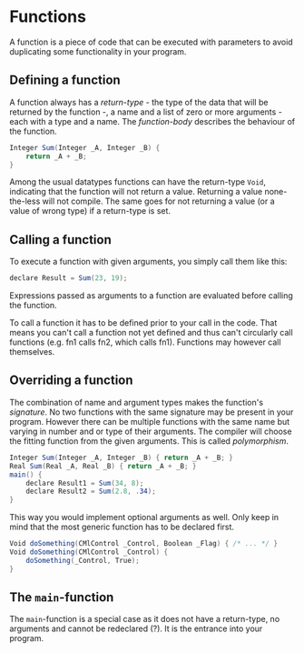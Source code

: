 # Functions
A function is a piece of code that can be executed with parameters to avoid duplicating some functionality in your program.

## Defining a function
A function always has a _return-type_ - the type of the data that will be returned by the function -, a name and a list of zero or more arguments - each with a type and a name. The _function-body_ describes the behaviour of the function.
```c#
Integer Sum(Integer _A, Integer _B) {
    return _A + _B;
}
```
Among the usual datatypes functions can have the return-type `Void`, indicating that the function will not return a value. Returning a value none-the-less will not compile. The same goes for not returning a value (or a value of wrong type) if a return-type is set.

## Calling a function
To execute a function with given arguments, you simply call them like this:
```c#
declare Result = Sum(23, 19);
```
Expressions passed as arguments to a function are evaluated before calling the function.

To call a function it has to be defined prior to your call in the code. That means you can't call a function not yet defined and thus can't circularly call functions (e.g. fn1 calls fn2, which calls fn1).
Functions may however call themselves.

## Overriding a function
The combination of name and argument types makes the function's _signature_. No two functions with the same signature may be present in your program.
However there can be multiple functions with the same name but varying in number and or type of their arguments.
The compiler will choose the fitting function from the given arguments. This is called _polymorphism_.
```c#
Integer Sum(Integer _A, Integer _B) { return _A + _B; }
Real Sum(Real _A, Real _B) { return _A + _B; }
main() {
    declare Result1 = Sum(34, 8);
    declare Result2 = Sum(2.8, .34);
}
```
This way you would implement optional arguments as well. Only keep in mind that the most generic function has to be declared first.
```c#
Void doSomething(CMlControl _Control, Boolean _Flag) { /* ... */ }
Void doSomething(CMlControl _Control) {
    doSomething(_Control, True);
}
```

## The `main`-function
The `main`-function is a special case as it does not have a return-type, no arguments and cannot be redeclared (?).
It is the entrance into your program.
